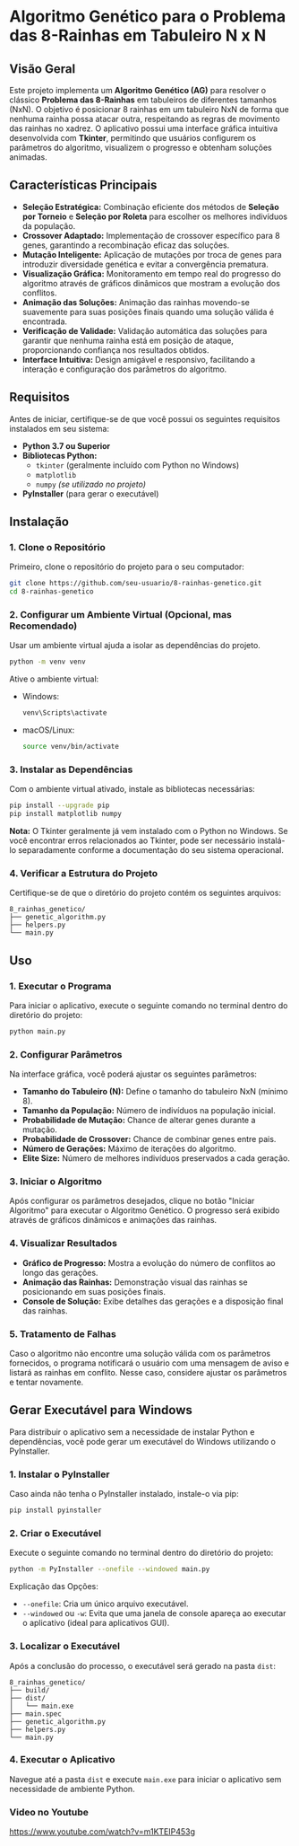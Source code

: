
# Algoritmo Genético para o Problema das 8-Rainhas em Tabuleiro N x N

## **Visão Geral**

Este projeto implementa um **Algoritmo Genético (AG)** para resolver o clássico **Problema das 8-Rainhas** em tabuleiros de diferentes tamanhos (NxN). O objetivo é posicionar 8 rainhas em um tabuleiro NxN de forma que nenhuma rainha possa atacar outra, respeitando as regras de movimento das rainhas no xadrez. O aplicativo possui uma interface gráfica intuitiva desenvolvida com **Tkinter**, permitindo que usuários configurem os parâmetros do algoritmo, visualizem o progresso e obtenham soluções animadas.

## **Características Principais**

- **Seleção Estratégica:** Combinação eficiente dos métodos de **Seleção por Torneio** e **Seleção por Roleta** para escolher os melhores indivíduos da população.
- **Crossover Adaptado:** Implementação de crossover específico para 8 genes, garantindo a recombinação eficaz das soluções.
- **Mutação Inteligente:** Aplicação de mutações por troca de genes para introduzir diversidade genética e evitar a convergência prematura.
- **Visualização Gráfica:** Monitoramento em tempo real do progresso do algoritmo através de gráficos dinâmicos que mostram a evolução dos conflitos.
- **Animação das Soluções:** Animação das rainhas movendo-se suavemente para suas posições finais quando uma solução válida é encontrada.
- **Verificação de Validade:** Validação automática das soluções para garantir que nenhuma rainha está em posição de ataque, proporcionando confiança nos resultados obtidos.
- **Interface Intuitiva:** Design amigável e responsivo, facilitando a interação e configuração dos parâmetros do algoritmo.

## **Requisitos**

Antes de iniciar, certifique-se de que você possui os seguintes requisitos instalados em seu sistema:

- **Python 3.7 ou Superior**
- **Bibliotecas Python:**
  - `tkinter` (geralmente incluído com Python no Windows)
  - `matplotlib`
  - `numpy` *(se utilizado no projeto)*
- **PyInstaller** (para gerar o executável)

## **Instalação**

### **1. Clone o Repositório**

Primeiro, clone o repositório do projeto para o seu computador:

```bash
git clone https://github.com/seu-usuario/8-rainhas-genetico.git
cd 8-rainhas-genetico
```

### **2. Configurar um Ambiente Virtual** (Opcional, mas Recomendado)
Usar um ambiente virtual ajuda a isolar as dependências do projeto.

```bash
python -m venv venv
```
Ative o ambiente virtual:

- Windows:
    ```bash
    venv\Scripts\activate
    ```
- macOS/Linux:
    ```bash
    source venv/bin/activate
    ```

### **3. Instalar as Dependências**
Com o ambiente virtual ativado, instale as bibliotecas necessárias:

```bash
pip install --upgrade pip
pip install matplotlib numpy
```

**Nota:** O Tkinter geralmente já vem instalado com o Python no Windows. Se você encontrar erros relacionados ao Tkinter, pode ser necessário instalá-lo separadamente conforme a documentação do seu sistema operacional.

### **4. Verificar a Estrutura do Projeto**
Certifique-se de que o diretório do projeto contém os seguintes arquivos:

```
8_rainhas_genetico/
├── genetic_algorithm.py
├── helpers.py
└── main.py
```

## **Uso**

### **1. Executar o Programa**
Para iniciar o aplicativo, execute o seguinte comando no terminal dentro do diretório do projeto:

```bash
python main.py
```

### **2. Configurar Parâmetros**
Na interface gráfica, você poderá ajustar os seguintes parâmetros:

- **Tamanho do Tabuleiro (N):** Define o tamanho do tabuleiro NxN (mínimo 8).
- **Tamanho da População:** Número de indivíduos na população inicial.
- **Probabilidade de Mutação:** Chance de alterar genes durante a mutação.
- **Probabilidade de Crossover:** Chance de combinar genes entre pais.
- **Número de Gerações:** Máximo de iterações do algoritmo.
- **Elite Size:** Número de melhores indivíduos preservados a cada geração.

### **3. Iniciar o Algoritmo**
Após configurar os parâmetros desejados, clique no botão "Iniciar Algoritmo" para executar o Algoritmo Genético. O progresso será exibido através de gráficos dinâmicos e animações das rainhas.

### **4. Visualizar Resultados**
- **Gráfico de Progresso:** Mostra a evolução do número de conflitos ao longo das gerações.
- **Animação das Rainhas:** Demonstração visual das rainhas se posicionando em suas posições finais.
- **Console de Solução:** Exibe detalhes das gerações e a disposição final das rainhas.

### **5. Tratamento de Falhas**
Caso o algoritmo não encontre uma solução válida com os parâmetros fornecidos, o programa notificará o usuário com uma mensagem de aviso e listará as rainhas em conflito. Nesse caso, considere ajustar os parâmetros e tentar novamente.

## **Gerar Executável para Windows**

Para distribuir o aplicativo sem a necessidade de instalar Python e dependências, você pode gerar um executável do Windows utilizando o PyInstaller.

### **1. Instalar o PyInstaller**
Caso ainda não tenha o PyInstaller instalado, instale-o via pip:

```bash
pip install pyinstaller
```

### **2. Criar o Executável**
Execute o seguinte comando no terminal dentro do diretório do projeto:

```bash
python -m PyInstaller --onefile --windowed main.py
```

Explicação das Opções:

- `--onefile`: Cria um único arquivo executável.
- `--windowed` ou `-w`: Evita que uma janela de console apareça ao executar o aplicativo (ideal para aplicativos GUI).

### **3. Localizar o Executável**
Após a conclusão do processo, o executável será gerado na pasta `dist`:

```
8_rainhas_genetico/
├── build/
├── dist/
│   └── main.exe
├── main.spec
├── genetic_algorithm.py
├── helpers.py
└── main.py
```

### **4. Executar o Aplicativo**
Navegue até a pasta `dist` e execute `main.exe` para iniciar o aplicativo sem necessidade de ambiente Python.

### **Video no Youtube**
<https://www.youtube.com/watch?v=m1KTEIP453g>
